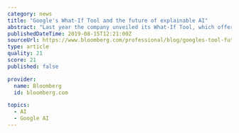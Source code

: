 ```yaml
---
category: news
title: "Google's What-If Tool and the future of explainable AI"
abstract: "Last year the company unveiled its What-If Tool, which offers a range of interactive visualizations and guided explorations of a TensorFlow model, allowing developers to explore how their model interpreted its training data and how subtle changes to a ..."
publishedDateTime: 2019-08-15T12:21:00Z
sourceUrl: https://www.bloomberg.com/professional/blog/googles-tool-future-explainable-ai/
type: article
quality: 21
score: 21
published: false

provider:
  name: Bloomberg
  id: bloomberg.com

topics:
  - AI
  - Google AI
---
```

